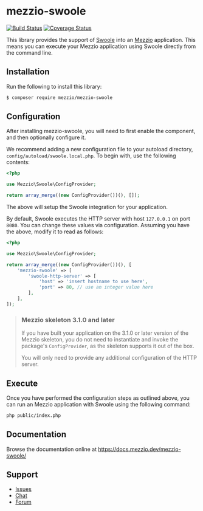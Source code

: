 # mezzio-swoole

[![Build Status](https://travis-ci.org/mezzio/mezzio-swoole.svg?branch=master)](https://travis-ci.org/mezzio/mezzio-swoole)
[![Coverage Status](https://coveralls.io/repos/github/mezzio/mezzio-swoole/badge.svg?branch=master)](https://coveralls.io/github/mezzio/mezzio-swoole?branch=master)

This library provides the support of [Swoole](https://www.swoole.co.uk/) into
an [Mezzio](https://getmezzio.org/) application. This means you can
execute your Mezzio application using Swoole directly from the command line.


## Installation

Run the following to install this library:

```bash
$ composer require mezzio/mezzio-swoole
```

## Configuration

After installing mezzio-swoole, you will need to first enable the
component, and then optionally configure it.

We recommend adding a new configuration file to your autoload directory,
`config/autoload/swoole.local.php`. To begin with, use the following contents:

```php
<?php

use Mezzio\Swoole\ConfigProvider;

return array_merge((new ConfigProvider())(), []);
```

The above will setup the Swoole integration for your application.

By default, Swoole executes the HTTP server with host `127.0.0.1` on port
`8080`. You can change these values via configuration. Assuming you have the
above, modify it to read as follows:

```php
<?php

use Mezzio\Swoole\ConfigProvider;

return array_merge((new ConfigProvider())(), [
    'mezzio-swoole' => [
        'swoole-http-server' => [
            'host' => 'insert hostname to use here',
            'port' => 80, // use an integer value here
        ],
    ],
]);
```

> ### Mezzio skeleton 3.1.0 and later
>
> If you have built your application on the 3.1.0 or later version of the
> Mezzio skeleton, you do not need to instantiate and invoke the package's
> `ConfigProvider`, as the skeleton supports it out of the box.
>
> You will only need to provide any additional configuration of the HTTP server.

## Execute

Once you have performed the configuration steps as outlined above, you can run
an Mezzio application with Swoole using the following command:

```bash
php public/index.php
```

## Documentation

Browse the documentation online at https://docs.mezzio.dev/mezzio-swoole/

## Support

* [Issues](https://github.com/mezzio/mezzio-swoole/issues/)
* [Chat](https://laminas.dev/chat/)
* [Forum](https://discourse.laminas.dev/)
